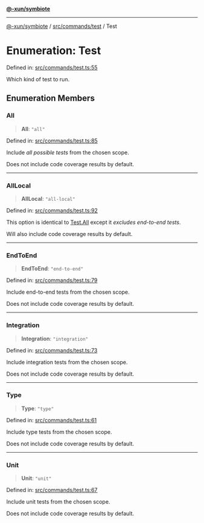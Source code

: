 [**@-xun/symbiote**](../../../../README.md)

***

[@-xun/symbiote](../../../../README.md) / [src/commands/test](../README.md) / Test

# Enumeration: Test

Defined in: [src/commands/test.ts:55](https://github.com/Xunnamius/symbiote/blob/77d17fb695645e232d8cbbf34928a6f01fd29047/src/commands/test.ts#L55)

Which kind of test to run.

## Enumeration Members

### All

> **All**: `"all"`

Defined in: [src/commands/test.ts:85](https://github.com/Xunnamius/symbiote/blob/77d17fb695645e232d8cbbf34928a6f01fd29047/src/commands/test.ts#L85)

Include _all possible tests_ from the chosen scope.

Does not include code coverage results by default.

***

### AllLocal

> **AllLocal**: `"all-local"`

Defined in: [src/commands/test.ts:92](https://github.com/Xunnamius/symbiote/blob/77d17fb695645e232d8cbbf34928a6f01fd29047/src/commands/test.ts#L92)

This option is identical to [Test.All](Test.md#all) except it _excludes end-to-end
tests_.

Will also include code coverage results by default.

***

### EndToEnd

> **EndToEnd**: `"end-to-end"`

Defined in: [src/commands/test.ts:79](https://github.com/Xunnamius/symbiote/blob/77d17fb695645e232d8cbbf34928a6f01fd29047/src/commands/test.ts#L79)

Include end-to-end tests from the chosen scope.

Does not include code coverage results by default.

***

### Integration

> **Integration**: `"integration"`

Defined in: [src/commands/test.ts:73](https://github.com/Xunnamius/symbiote/blob/77d17fb695645e232d8cbbf34928a6f01fd29047/src/commands/test.ts#L73)

Include integration tests from the chosen scope.

Does not include code coverage results by default.

***

### Type

> **Type**: `"type"`

Defined in: [src/commands/test.ts:61](https://github.com/Xunnamius/symbiote/blob/77d17fb695645e232d8cbbf34928a6f01fd29047/src/commands/test.ts#L61)

Include type tests from the chosen scope.

Does not include code coverage results by default.

***

### Unit

> **Unit**: `"unit"`

Defined in: [src/commands/test.ts:67](https://github.com/Xunnamius/symbiote/blob/77d17fb695645e232d8cbbf34928a6f01fd29047/src/commands/test.ts#L67)

Include unit tests from the chosen scope.

Does not include code coverage results by default.
